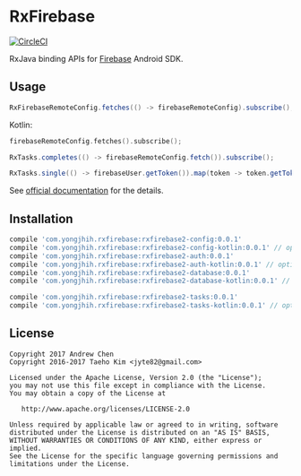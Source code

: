# RxFirebase
[![CircleCI](https://circleci.com/gh/yongjhih/RxFirebase.svg?style=shield)](https://circleci.com/gh/yongjhih/RxFirebase)

RxJava binding APIs for [Firebase](https://firebase.google.com/) Android SDK.

## Usage

```java
RxFirebaseRemoteConfig.fetches(() -> firebaseRemoteConfig).subscribe();
```

Kotlin:

```kt
firebaseRemoteConfig.fetches().subscribe();
```

```java
RxTasks.completes(() -> firebaseRemoteConfig.fetch()).subscribe();
```

```java
RxTasks.single(() -> firebaseUser.getToken()).map(token -> token.getToken()).subscribe();
```

See [official documentation](https://firebase.google.com/docs/) for the details.

## Installation

```gradle
compile 'com.yongjhih.rxfirebase:rxfirebase2-config:0.0.1'
compile 'com.yongjhih.rxfirebase:rxfirebase2-config-kotlin:0.0.1' // optional
compile 'com.yongjhih.rxfirebase:rxfirebase2-auth:0.0.1'
compile 'com.yongjhih.rxfirebase:rxfirebase2-auth-kotlin:0.0.1' // optional
compile 'com.yongjhih.rxfirebase:rxfirebase2-database:0.0.1'
compile 'com.yongjhih.rxfirebase:rxfirebase2-database-kotlin:0.0.1' // optional

compile 'com.yongjhih.rxfirebase:rxfirebase2-tasks:0.0.1'
compile 'com.yongjhih.rxfirebase:rxfirebase2-tasks-kotlin:0.0.1' // optional
```

## License

```
Copyright 2017 Andrew Chen
Copyright 2016-2017 Taeho Kim <jyte82@gmail.com>

Licensed under the Apache License, Version 2.0 (the "License");
you may not use this file except in compliance with the License.
You may obtain a copy of the License at

   http://www.apache.org/licenses/LICENSE-2.0

Unless required by applicable law or agreed to in writing, software
distributed under the License is distributed on an "AS IS" BASIS,
WITHOUT WARRANTIES OR CONDITIONS OF ANY KIND, either express or implied.
See the License for the specific language governing permissions and
limitations under the License.
```
